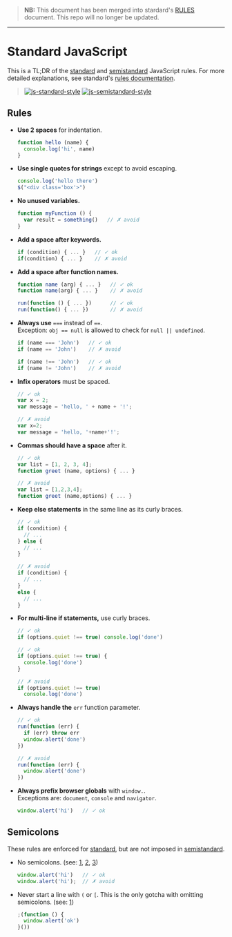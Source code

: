 > **NB:** This document has been merged into stardard's [RULES] document. This repo will no longer be updated.

[RULES]: https://github.com/feross/standard/edit/master/RULES.md

---

# Standard JavaScript

This is a TL;DR of the [standard] and [semistandard] JavaScript rules. For more detailed explanations, see standard's [rules documentation](https://github.com/feross/standard/blob/master/RULES.md).

[standard]: https://github.com/feross/standard
[semistandard]: https://github.com/Flet/semistandard

> [![js-standard-style](https://cdn.rawgit.com/feross/standard/master/badge.svg)](https://github.com/feross/standard)
> [![js-semistandard-style](https://cdn.rawgit.com/flet/semistandard/master/badge.svg)](https://github.com/Flet/semistandard)

## Rules

* **Use 2 spaces** for indentation.

  ```js
  function hello (name) {
    console.log('hi', name)
  }
  ```
  
* **Use single quotes for strings** except to avoid escaping.

  ```js
  console.log('hello there')
  $("<div class='box'>")
  ```

* **No unused variables.**

  ```js
  function myFunction () {
    var result = something()   // ✗ avoid
  }
  ```
  
* **Add a space after keywords.**

  ```js
  if (condition) { ... }   // ✓ ok
  if(condition) { ... }    // ✗ avoid
  ```
  
* **Add a space after function names.**

  ```js
  function name (arg) { ... }   // ✓ ok
  function name(arg) { ... }    // ✗ avoid
  
  run(function () { ... })      // ✓ ok
  run(function() { ... })       // ✗ avoid
  ```
  
* **Always use** `===` instead of `==`.<br>
  Exception: `obj == null` is allowed to check for `null || undefined`.

  ```js
  if (name === 'John')   // ✓ ok
  if (name == 'John')    // ✗ avoid
  ```
  
  ```js
  if (name !== 'John')   // ✓ ok
  if (name != 'John')    // ✗ avoid
  ```

* **Infix operators** must be spaced.

  ```js
  // ✓ ok
  var x = 2;
  var message = 'hello, ' + name + '!';
  ```

  ```js
  // ✗ avoid
  var x=2;
  var message = 'hello, '+name+'!';
  ```

* **Commas should have a space** after it.

  ```js
  // ✓ ok
  var list = [1, 2, 3, 4];
  function greet (name, options) { ... }
  ```

  ```js
  // ✗ avoid
  var list = [1,2,3,4];
  function greet (name,options) { ... }
  ```

* **Keep else statements** in the same line as its curly braces.

  ```js
  // ✓ ok
  if (condition) {
    // ...
  } else {
    // ...
  }
  ```

  ```js
  // ✗ avoid
  if (condition) {
    // ...
  }
  else {
    // ...
  }
  ```

* **For multi-line if statements,** use curly braces.

  ```js
  // ✓ ok
  if (options.quiet !== true) console.log('done')
  ```

  ```js
  // ✓ ok
  if (options.quiet !== true) {
    console.log('done')
  }
  ```

  ```js
  // ✗ avoid
  if (options.quiet !== true)
    console.log('done')
  ```

* **Always handle the** `err` function parameter.

  ```js
  // ✓ ok
  run(function (err) {
    if (err) throw err
    window.alert('done')
  })
  
  // ✗ avoid
  run(function (err) {
    window.alert('done')
  })
  ```
   
* **Always prefix browser globals** with `window.`.<br>
  Exceptions are: `document`, `console` and `navigator`.

  ```js
  window.alert('hi')   // ✓ ok
  ```

## Semicolons

These rules are enforced for [standard], but are not imposed in [semistandard].
  
* No semicolons. (see: [1](http://blog.izs.me/post/2353458699/an-open-letter-to-javascript-leaders-regarding), [2](http://inimino.org/%7Einimino/blog/javascript_semicolons), [3](https://www.youtube.com/watch?v=gsfbh17Ax9I))

  ```js
  window.alert('hi')   // ✓ ok
  window.alert('hi');  // ✗ avoid
  ```

* Never start a line with `(` or `[`. This is the only gotcha with omitting semicolons. (see: [1](https://github.com/feross/standard/blob/master/RULES.md#automatic-semicolon-insertion-asi))

  ```js
  ;(function () {
    window.alert('ok')
  }())
  ```
  

